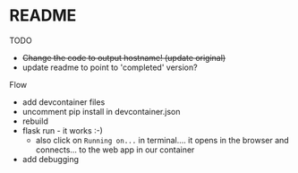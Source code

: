 # README

TODO
* ~~Change the code to output hostname! (update original)~~
* update readme to point to 'completed' version?

Flow
* add devcontainer files
* uncomment pip install in devcontainer.json
* rebuild
* flask run - it works :-)
  * also click on `Running on...` in terminal.... it opens in the browser and connects... to the web app in our container
* add debugging
